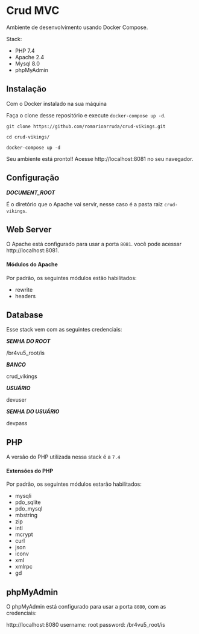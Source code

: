 # Crud MVC

Ambiente de desenvolvimento usando Docker Compose.
>
Stack:

* PHP 7.4
* Apache 2.4
* Mysql 8.0
* phpMyAdmin

## Instalação

Com o Docker instalado na sua máquina

Faça o clone desse repositório e execute `docker-compose up -d`.

```shell
git clone https://github.com/romarioarruda/crud-vikings.git

cd crud-vikings/

docker-compose up -d
```

Seu ambiente está pronto!! Acesse http://localhost:8081 no seu navegador.

## Configuração

_**DOCUMENT_ROOT**_

É o diretório que o Apache vai servir, nesse caso é a pasta raiz `crud-vikings`.

## Web Server

O Apache está configurado para usar a porta `8081`. você pode acessar http://localhost:8081.

#### Módulos do Apache

Por padrão, os seguintes módulos estão habilitados:

* rewrite
* headers

## Database

Esse stack vem com as seguintes credenciais:

_**SENHA DO ROOT**_

/br4vu5_root/is

_**BANCO**_

crud_vikings

_**USUÁRIO**_

devuser

_**SENHA DO USUÁRIO**_

devpass

## PHP

A versão do PHP utilizada nessa stack é a `7.4`

#### Extensões do PHP

Por padrão, os seguintes módulos estarão habilitados:

* mysqli
* pdo_sqlite
* pdo_mysql
* mbstring
* zip
* intl
* mcrypt
* curl
* json
* iconv
* xml
* xmlrpc
* gd

## phpMyAdmin

O phpMyAdmin está configurado para usar a porta `8080`, com as credenciais:

http://localhost:8080
username: root
password: /br4vu5_root/is
